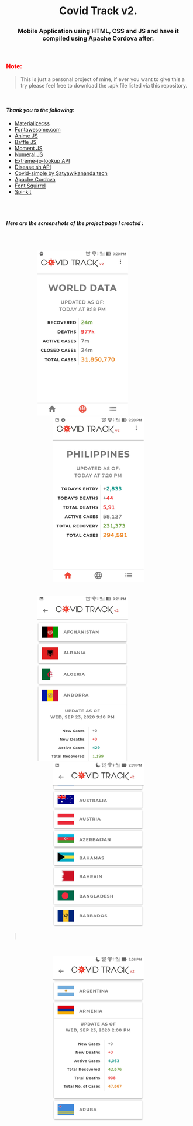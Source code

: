 
<h1><p align="center">
Covid Track v2.
</p></h1>

<h3><p align="center">
Mobile Application using HTML, CSS and JS and have it compiled using Apache Cordova after.
</p></h3>
<br/>

<h3 style='color:red'>Note:</h3>

> This is just a personal project of mine, if ever you want to give this a try please feel free to download the .apk file listed via this repository.


<br/>

#### *Thank you to the following:*


* [Materializecss](https://materializecss.com/)
* [Fontawesome.com](https://fontawesome.com/)
* [Anime JS](https://animejs.com/)
* [Baffle JS](https://camwiegert.github.io/baffle/)
* [Moment JS](https://momentjs.com/)
* [Numeral JS](http://numeraljs.com/)
* [Extreme-ip-lookup API](https://extreme-ip-lookup.com/json/)
* [Disease.sh API](https://corona.lmao.ninja/)
* [Covid-simple by Satyawikananda.tech](https://covid-simple.satyawikananda.tech/)
* [Apache Cordova](https://cordova.apache.org/)
* [Font Squirrel](https://www.fontsquirrel.com/)
* [Spinkit](https://github.com/tobiasahlin/SpinKit)

<br/>
<br/>


#### *Here are the screenshots of the project page I created :*
<br/>
<br/>


<p align="center">
   <img src="IMG_for_MD/3.jpg" width="250" height="450" /> 
   &nbsp;
   &nbsp;
   &nbsp;
   &nbsp;
   &nbsp;
   &nbsp;
   &nbsp;
   &nbsp;
   &nbsp;
   &nbsp;
   &nbsp;
  <img src="IMG_for_MD/4.jpg" width="250" height="450" />  

<br/>
<br/>
<br/>

  <img src="IMG_for_MD/5.jpg" width="250" height="450" /> 
   &nbsp;
   &nbsp;
   &nbsp;
   &nbsp;
   &nbsp;
   &nbsp;
   &nbsp;
   &nbsp;
   &nbsp;
   &nbsp;
   &nbsp;
<img src="IMG_for_MD/2.jpg" width="250" height="450" /> 
<p/>

><br/>
<br/>

<p align="center">
<img src="IMG_for_MD/1.jpg" width="250" height="450" /> 
<p/>



<br/>
<br/>
<br/>

                   



